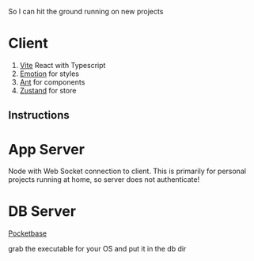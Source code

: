 So I can hit the ground running on new projects

# Client

1. [Vite](https://vitejs.dev/) React with Typescript
2. [Emotion](https://emotion.sh/docs/introduction) for styles
3. [Ant](https://ant.design/components/overview) for components
4. [Zustand](https://github.com/pmndrs/zustand) for store

## Instructions



# App Server

Node with Web Socket connection to client. This is primarily for personal projects running at home, so server does not authenticate!

# DB Server

[Pocketbase](https://pocketbase.io/)

grab the executable for your OS and put it in the db dir
